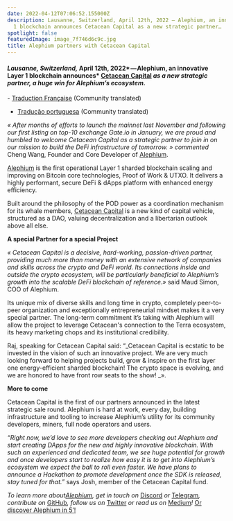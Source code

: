 ```yaml
---
date: 2022-04-12T07:06:52.155000Z
description: Lausanne, Switzerland, April 12th, 2022 — Alephium, an innovative Layer
  1 blockchain announces Cetacean Capital as a new strategic partner…
spotlight: false
featuredImage: image_7f746d6c9c.jpg
title: Alephium partners with Cetacean Capital
---
```


#### _Lausanne, Switzerland,_ April 12th, 2022* — Alephium, an innovative Layer 1 blockchain announces* [Cetacean Capital](https://cetacean.capital/) _as a new strategic partner, a huge win for Alephium’s ecosystem._

\- [Traduction Française](https://medium.com/@Oheka/alephium-sassocie-%C3%A0-cetacean-capital-413630aeee94) (Community translated)

- [Tradução portuguesa](https://medium.com/@alephium-pt/alephium-se-associa-%C3%A0-cetacean-capital-5b1f14a9e0d8) (Community translated)

_« After months of efforts to launch the mainnet last November and following our first listing on top-10 exchange Gate.io in January, we are proud and humbled to welcome Cetacean Capital as a strategic partner to join in on our mission to build the DeFi infrastructure of tomorrow. » commented_ Cheng Wang, Founder and Core Developer of [Alephium](/).

[Alephium](/) is the first operational Layer 1 sharded blockchain scaling and improving on Bitcoin core technologies, Proof of Work & UTXO. It delivers a highly performant, secure DeFi & dApps platform with enhanced energy efficiency.

Built around the philosophy of the POD power as a coordination mechanism for its whale members, [Cetacean Capital](https://cetacean.capital/) is a new kind of capital vehicle, structured as a DAO, valuing decentralization and a libertarian outlook above all else.

**A special Partner for a special Project**

_« Cetacean Capital is a decisive, hard-working, passion-driven partner, providing much more than money with an extensive network of companies and skills across the crypto and DeFi world. Its connections inside and outside the crypto ecosystem, will be particularly beneficial to Alephium’s growth into the scalable DeFi blockchain of reference.»_ said Maud Simon, COO of Alephium.

Its unique mix of diverse skills and long time in crypto, completely peer-to-peer organization and exceptionally entrepreneurial mindset makes it a very special partner. The long-term commitment it’s taking with Alephium will allow the project to leverage Cetacean's connection to the Terra ecosystem, its heavy marketing chops and its institutional credibility.

Raj, speaking for Cetacean Capital said: “_Cetacean Capital is ecstatic to be invested in the vision of such an innovative project. We are very much looking forward to helping projects build, grow & inspire on the first layer one energy-efficient sharded blockchain! The crypto space is evolving, and we are honored to have front row seats to the show! _».

**More to come**

Cetacean Capital is the first of our partners announced in the latest strategic sale round. Alephium is hard at work, every day, building infrastructure and tooling to increase Alephium’s utility for its community developers, miners, full node operators and users.

_“Right now, we’d love to see more developers checking out Alephium and start creating DApps for the new and highly innovative blockchain. With such an experienced and dedicated team, we see huge potential for growth and once developers start to realize how easy it is to get into Alephium’s ecosystem we expect the ball to roll even faster. We have plans to announce a Hackathon to promote development once the SDK is released, stay tuned for that.”_ says Josh, member of the Cetacean Capital fund.

_To learn more about[Alephium](/), get in touch on_ [Discord](https://discord.gg/JErgRBfRSB) _or_ [Telegram](https://t.me/alephiumgroup)_, contribute on_ [GitHub](https://github.com/alephium)_, follow us on_ [Twitter](https://twitter.com/alephium) _or read us on_ [Medium](https://medium.com/@alephium)_!_ [Or discover Alephium in 5’!](/news/post/welcome-to-alephium-alph-48dfb72aa458)

